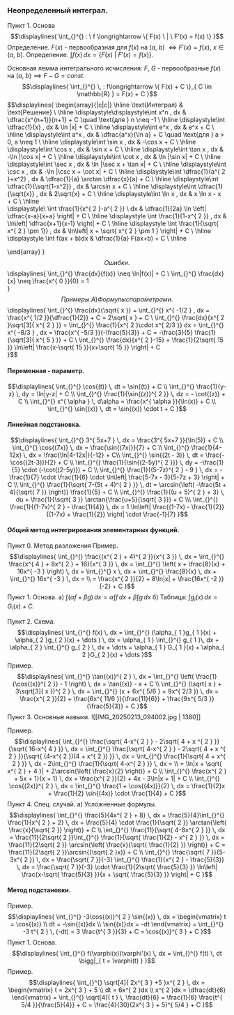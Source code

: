 ### Неопределенный интеграл.

Пункт 1. Основа
$$\displaylines{
\int_{}^{} : \ f \longrightarrow \{ F(x) \ | \ F'(x) = f(x) \} 
}$$
Определение. ${\displaystyle F(x)}$ - первообразная для ${\displaystyle f(x)}$ на ${\displaystyle (a, \ b)}$ ${\displaystyle \iff F'(x) = f(x), \ x \in (a, \ b)}$.
Определение. ${\displaystyle \int_{}^{} f(x) \, dx = \{ F(x) \ | \ F'(x) = f(x) \}}$.

Основная лемма интегрального исчисления: ${\displaystyle F, \ G}$ - первообразные ${\displaystyle f(x)}$ на ${\displaystyle (a, \ b) \implies F-G = const.}$
$$\displaylines{
\int_{}^{}  \, : f\longrightarrow \{ F(x) + C \}_{ C \in  \mathbb{R} }  = F(x) + C
}$$
$$\displaylines{
\begin{array}{|c|c|} \hline \text{Интеграл} & \text{Решение} \\ \hline \displaystyle\displaystyle\int x^n \, dx & \dfrac{x^{n+1}}{n+1} + C \quad \text{для } n \neq -1 \\ \hline \displaystyle\int \dfrac{1}{x} \, dx & \ln |x| + C \\ \hline \displaystyle\int e^x \, dx & e^x + C \\ \hline \displaystyle\int a^x \, dx & \dfrac{a^x}{\ln a} + C \quad \text{для } a > 0, a \neq 1 \\ \hline \displaystyle\int \sin x \, dx & -\cos x + C \\ \hline \displaystyle\int \cos x \, dx & \sin x + C \\ \hline \displaystyle\int \tan x \, dx & -\ln |\cos x| + C \\ \hline \displaystyle\int \cot x \, dx & \ln |\sin x| + C \\ \hline \displaystyle\int \sec x \, dx & \ln |\sec x + \tan x| + C \\ \hline \displaystyle\int \csc x \, dx & -\ln |\csc x + \cot x| + C \\ \hline \displaystyle\int \dfrac{1}{a^{ 2 }+x^2} \, dx & \dfrac{1}{a} \arctan \dfrac{x}{a} + C \\ \hline \displaystyle\int \dfrac{1}{\sqrt{1-x^2}} \, dx & \arcsin x + C \\ \hline  \displaystyle\int \dfrac{1}{\sqrt{x}} \, dx & 2\sqrt{x} + C \\ \hline \displaystyle\int \ln x \, dx & x \ln x - x + C \\ \hline  
\displaystyle\ \int \frac{1}{x^{ 2 }-a^{ 2 }} \ dx & \dfrac{1}{2a} \ln \left| \dfrac{x-a}{x+a}  \right| + C \\ \hline 
\displaystyle \int \frac{1}{1-x^{ 2 }} \, dx   & \ln\left| \dfrac{x+1}{x-1}  \right| + C \\ \hline 
\displaystyle \int \frac{1}{\sqrt{ x^{ 2 } \pm  1}} \, dx   &  \ln\left| x + \sqrt{ x^{ 2 } \pm 1 } \right|  + C \\ \hline 
\displaystyle \int f(ax + b)dx & \dfrac{1}{a} F(ax+b) + C \\ \hline 

\end{array}
}$$
Ошибки.
$$\displaylines{
\int_{}^{}  \frac{dx}{f(x)} \neq \ln|f(x)| + C \\
\int_{}^{} \frac{dx}{x} \neq \frac{x^{ 0 }}{0} = 1  
}$$
Примеры.
A) Формулы с параметрами.
$$\displaylines{
\int_{}^{} \frac{dx}{\sqrt{ x }} = \int_{}^{} x^{ -1/2 } \, dx = \frac{x^{ 1/2 }}{\dfrac{1}{2}} + C = 2\sqrt{ x } + C \\
\int_{}^{}  \frac{dx}{x^{ 2 }\sqrt[3]{ x^{ 2 } }} = \int_{}^{}  \frac{1}{x^{ 2 }\cdot x^{ 2/3 }} dx = \int_{}^{} x^{ -8/3 } \, dx = \frac{x^{ -5/3 }}{-\frac{5}{3}} + C = -\frac{3}{5} \frac{1}{\sqrt[3]{ x^{ 5 } }} + C \\
\int_{}^{} \frac{dx}{x^{ 2 }-15} = \frac{1}{2\sqrt{ 15 }} \ln\left| \frac{x-\sqrt{ 15 }}{x+\sqrt{ 15 }}  \right| + C  
}$$
#### Переменная - параметр.
$$\displaylines{
\int_{}^{} \cos{(t)} \, dt = \sin{(t)} + C \\
\int_{}^{} \frac{1}{y-z} \, dy = \ln|y-z| + C \\
\int_{}^{} \frac{1}{\sin{(z)}^{ 2 }} \, dz = - \cot{(z)} + C \\
\int_{}^{} x^{ \alpha } \, d\alpha = \frac{x^{ \alpha }}{\ln(x)} + C \\
\int_{}^{} \sin{(x)} \, dt = \sin{(x)} \cdot t + C 
}$$

#### Линейная подстановка.
$$\displaylines{
\int_{}^{} 3^{ 5x+7 } \, dx = \frac{3^{ 5x+7 }}{\ln(5)} + C \\
\int_{}^{} \cos{(7x)} \, dx = \frac{\sin{(7x)}}{7} + C \\
\int_{}^{} \frac{1}{4-12x} \, dx = \frac{\ln|4-12x|}{-12} + C\\
\int_{}^{} \sin{(2t -  3)} \, dt = \frac{-\cos{(2t-3)}}{2} + C \\
\int_{}^{} \frac{1}{\sin{(2-5y)^{ 2 }}} \, dy =  -\frac{1}{5} \cdot  (-\cot{(2-5y)}) + C \\
\int_{}^{} \frac{1}{(5-7z)^{ 2 } - 9 } \, dx = -\frac{1}{7} \cdot  \frac{1}{6} \cdot  \ln\left| \frac{5-7x - 3}{5-7z + 3} \right| + C \\
\int_{}^{} \frac{1}{\sqrt{ 7-(5t + 4)^{ 2 } }} \, dt = \arcsin{\left( -\frac{5t + 4}{\sqrt{ 7 }}  \right)} \frac{1}{5} + C \\
\int_{}^{} \frac{1}{(u + 5)^{ 2 } + 3} \, du = \frac{1}{\sqrt{ 3 }} \arctan{\frac{u+5}{\sqrt{ 3 }}} + C \\\
\int_{}^{} \frac{1}{(1-7x)^{ 2 } - \frac{1}{4}} \, dx = 1 \ln\left| \frac{(1-7x) - \frac{1}{2}}{(1-7x) + \frac{1}{2}}  \right| \cdot  \frac{-1}{7} 
}$$
#### Общий метод интегрирования элементарных функций.
Пункт 0. Метод разложения
Пример.
$$\displaylines{
\int_{}^{} \frac{(x^{ 2 } + 4)^{ 2 }}{x^{ 3 }}  \, dx = \int_{}^{} \frac{x^{ 4 } + 8x^{ 2 } + 16}{x^{ 3 }}  \, dx = \int_{}^{} \left( x + \frac{8}{x} + 16x^{ -3 } \right) \, dx = \int_{}^{} x \, dx + \int_{}^{} \frac{8}{x} \, dx + \int_{}^{} 16x^{ -3 } \, dx = \\
= \frac{x^{ 2 }}{2} + 8\ln|x| + \frac{16x^{ -2 }}{-2} + C
}$$
Пункт 1. Основа.
а) ${\displaystyle \int_{}^{} (\alpha f + \beta g) \, dx = \alpha \int_{}^{} f \, dx + \beta \int_{}^{} g \, dx}$
б) Таблица: ${\displaystyle \int_{}^{} g_{ i }(x) \, dx = G_{ i }(x) + C.}$

Пункт 2. Схема.
$$\displaylines{
\int_{}^{} f(x) \, dx = \int_{}^{} (\alpha_{ 1 }g_{ 1 }(x) + \alpha_{ 2 }g_{ 2 }(x) + \dots ) \, dx = \alpha_{ 1 } \int_{}^{}  g_{ 1 }\, dx  + \alpha_{ 2 } \int_{}^{} g_{ 2 }  \, dx + \dots = \alpha_{ 1 } G_{ 1 }(x) + \alpha_{ 2 }G_{ 2 }(x) + \dots 
}$$
Пример.
$$\displaylines{
\int_{}^{} \tan{(x)}^{ 2 } \, dx = \int_{}^{} \left( \frac{1}{\cos{(x)}^{ 2 }} - 1 \right) \, dx = \tan{(x)} - x + C \\
\int_{}^{} (\sqrt{ x } + 3\sqrt[3]{ x })^{ 2 } \, dx = \int_{}^{} (x + 6x^{ 5/6 } + 9x^{ 2/3 }) \, dx  = \frac{x^{ 2 }}{2} + \frac{6x^{ 11/6 }}{\frac{11}{6}} + \frac{9x^{ 5/3 }}{\frac{5}{3}} + C
}$$
Пункт 3. Основные навыки.
![[IMG_20250213_094002.jpg | 1380]]

Пример.
$$\displaylines{
\int_{}^{} \frac{\sqrt{ 4-x^{ 2 } } - 2\sqrt{ 4 + x ^{ 2 } }}{\sqrt{ 16-x^{ 4 } }}  \, dx = \int_{}^{} \frac{\sqrt{ 4-x^{ 2 } } - 2\sqrt{ 4 + x ^{ 2 } }}{\sqrt{ (4-x^{ 2 })(4 + x^{ 2 }) }}  \, dx = \int_{}^{} \frac{1}{\sqrt{ 4 + x^{ 2 } }} \, dx - 2\int_{}^{} \frac{1}{\sqrt{ 4-x^{ 2 } }} \, dx = \\
= \ln|x + \sqrt{ x^{ 2 } + 4 }| + 2\arcsin{\left( \frac{x}{2} \right)} + C \\
\int_{}^{} \frac{x^{ 2 } + 5x + 1}{x + 1} \, dx = \frac{x^{ 2 }}{2} + 4x - 3\ln|x + 1| + C \\
\int_{}^{} \cos{(2x)}^{ 2 } \, dx = \int_{}^{} \frac{1 + \cos{(4x)}}{2} \, dx = \frac{1}{2}x + \frac{1}{2} \sin{(4x)} \cdot  \frac{1}{4} + C   
}$$
Пункт 4. Спец. случай.
а) Усложненные формулы.
$$\displaylines{
\int_{}^{} \frac{5}{4x^{ 2 } + 8} \, dx = \frac{5}{4}\int_{}^{} \frac{1}{x^{ 2 } + 2} \, dx  = \frac{5}{4} \cdot  \frac{1}{\sqrt{ 2 }} \arctan{\left( \frac{x}{\sqrt{ 2 }}  \right)} + C \\
\int_{}^{} \frac{11}{\sqrt{ 4-8x^{ 2 } }} \, dx = \frac{11}{2\sqrt{ 2 }}\int_{}^{} \frac{1}{\sqrt{ \frac{1}{2} - x^{ 2 } }} \, dx = \frac{11}{2\sqrt{ 2 }} \arcsin{\left( \frac{x}{\sqrt{ \frac{1}{2} }} \right)} + C = \frac{11}{2\sqrt{ 2 }}\arcsin{(\sqrt{ 2 }x)}  + C \\
\int_{}^{} \frac{\sqrt{ 7 }}{5-3x^{ 2 }} \, dx = \frac{\sqrt{ 7 }}{-3} \int_{}^{} \frac{1}{x^{ 2 } - \frac{5}{3}} \, dx  = \frac{\sqrt{ 7 }}{-3} \cdot \frac{1}{2\sqrt{ \frac{5}{3} }} \ln\left| \frac{x-\sqrt{ \frac{5}{3} }}{x + \sqrt{ \frac{5}{3} }}  \right| + C  
}$$

#### Метод подстановки.
Пример.
$$\displaylines{
\int_{}^{} -3\cos{(x)}^{ 2 } \sin{(x)} \, dx = \begin{vmatrix}
t = \cos{(x)} \\
dt = -\sin{(x)}dx \\
\sin{(x)}dx = -dt
\end{vmatrix} = \int_{}^{} -3 t^{ 2 } \, (-dt) = 3 \frac{t^{ 3 }}{3} + C = \cos{(x)}^{ 3 } + C
}$$
Пункт 1. Основа.
$$\displaylines{
\int_{}^{} f(\varphi(x))\varphi'(x) \, dx  = \int_{}^{} f(t) \, dt \bigg|_{ t = \varphi(t) } 
}$$
Пример.
$$\displaylines{
\int_{}^{} \sqrt[4]{ 2x^{ 3 } +5 }x^{ 2 } \, dx = \begin{vmatrix}
t = 2x^{ 3 } + 5  \\
dt = 6x^{ 2 }dx  \\
x^{ 2 }dx = \dfrac{dt}{6}
\end{vmatrix} = \int_{}^{} \sqrt[4]{ t } \, \frac{dt}{6} = \frac{1}{6} \frac{t^{ 5/4 }}{\frac{5}{4}} + C = \frac{4}{30}(2x^{ 3 } + 5)^{ 5/4 } + C  
}$$